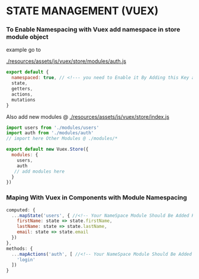 # STATE MANAGEMENT (VUEX)

### To Enable Namespacing with Vuex add namespace in store module object

example go to 

[./resources/assets/js/vuex/store/modules/auth.js](../resources/assets/js/vuex/store/modules/auth.js)

```js
export default {
  namespaced: true, // <!--- you need to Enable it By Adding this Key and value
  state,
  getters,
  actions,
  mutations
}

```

Also add new modules @ [./resources/assets/js/vuex/store/index.js](../resources/assets/js/vuex/store/index.js)

```js
import users from './modules/users'
import auth from './modules/auth'
// import here Other Modules @ ./modules/*

export default new Vuex.Store({
  modules: {
    users,
    auth
   // add modules here
  }
})

```

### Maping With Vuex in Components with Module Namespacing
```js
computed: {
  ...mapState('users', { //<!-- Your NameSpace Module Should Be Added Here
    firstName: state => state.firstName,
    lastName: state => state.lastName,
    email: state => state.email
  })
},
methods: {
  ...mapActions('auth', [ //<!-- Your NameSpace Module Should Be Added Here
    'login'
  ])
}
```